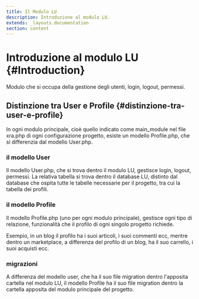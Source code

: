 ```yaml
---
title: Il Modulo LU
description: Introduzione al modulo LU.
extends: _layouts.documentation
section: content
---
```


# Introduzione al modulo LU {#Introduction}

Modulo che si occupa della gestione degli utenti, login, logout, permessi.

## Distinzione tra User e Profile {#distinzione-tra-user-e-profile}

In ogni modulo principale, cioè quello indicato come main_module nel file xra.php di ogni configurazione progetto,
esiste un modello Profile.php, che si differenzia dal modello User.php.

### il modello User

Il modello User.php, che si trova dentro il modulo LU, gestisce login, logout, permessi.
La relativa tabella si trova dentro il database LU, distinto dal database che ospita tutte le tabelle necessarie per il progetto, tra cui la tabella dei profili.

### il modello Profile

Il modello Profile.php (uno per ogni modulo principale), gestisce ogni tipo di relazione, funzionalità che il profilo di ogni singolo progetto richiede.

Esempio, in un blog il profilo ha i suoi articoli, i suoi commenti ecc, mentre dentro un marketplace, a differenza del profilo di un blog, ha il suo carrello, i suoi acquisti ecc.


### migrazioni

A differenza del modello user, che ha il suo file migration dentro l'apposita cartella nel modulo LU, il modello Profile ha il suo file migration dentro la cartella apposita del modulo principale del progetto.